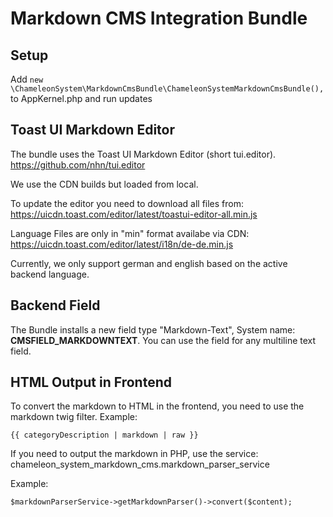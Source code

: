 # Markdown CMS Integration Bundle

## Setup 

Add `new \ChameleonSystem\MarkdownCmsBundle\ChameleonSystemMarkdownCmsBundle(),` to AppKernel.php and run updates

## Toast UI Markdown Editor

The bundle uses the Toast UI Markdown Editor (short tui.editor).
https://github.com/nhn/tui.editor

We use the CDN builds but loaded from local.

To update the editor you need to download all files from: https://uicdn.toast.com/editor/latest/toastui-editor-all.min.js

Language Files are only in "min" format availabe via CDN: https://uicdn.toast.com/editor/latest/i18n/de-de.min.js

Currently, we only support german and english based on the active backend language.

## Backend Field

The Bundle installs a new field type "Markdown-Text", System name: **CMSFIELD_MARKDOWNTEXT**.
You can use the field for any multiline text field.

## HTML Output in Frontend

To convert the markdown to HTML in the frontend, you need to use the markdown twig filter.
Example: 
```
{{ categoryDescription | markdown | raw }}
```

If you need to output the markdown in PHP, use the service: chameleon_system_markdown_cms.markdown_parser_service

Example:
```
$markdownParserService->getMarkdownParser()->convert($content);
```
